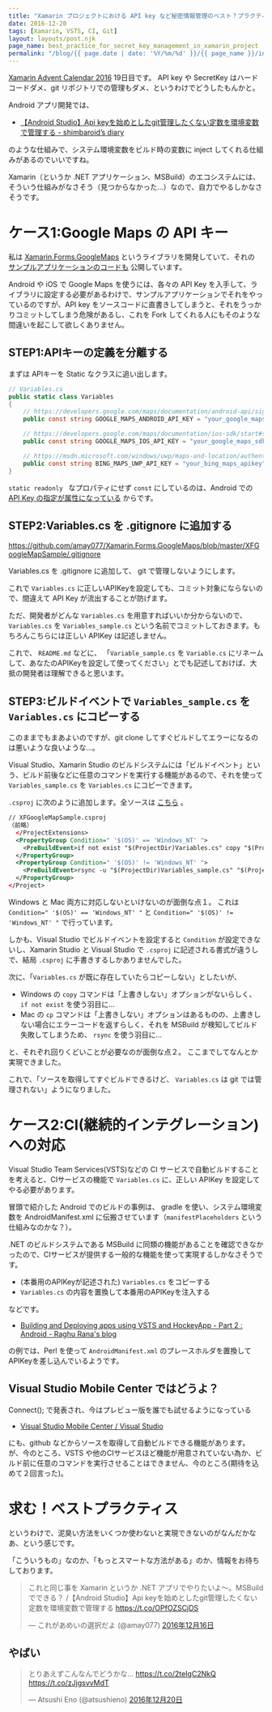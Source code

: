 ```yaml
---
title: "Xamarin プロジェクトにおける API key など秘密情報管理のベスト？プラクティス"
date: 2016-12-20
tags: [Xamarin, VSTS, CI, Git]
layout: layouts/post.njk
page_name: best_practice_for_secret_key_management_in_xamarin_project
permalink: "/blog/{{ page.date | date: '%Y/%m/%d' }}/{{ page_name }}/index.html"
---
```

[Xamarin Advent Calendar 2016](http://qiita.com/advent-calendar/2016/xamarin) 19日目です。
API key や SecretKey はハードコードダメ、git リポジトリでの管理もダメ、というわけでどうしたもんかと。

<!--more-->

Android アプリ開発では、

* [【Android Studio】Api keyを始めとしたgit管理したくない定数を環境変数で管理する - shimbaroid’s diary](http://shimbaroid.hatenablog.jp/entry/2016/08/15/010350)

のような仕組みで、システム環境変数をビルド時の変数に inject してくれる仕組みがあるのでいいですね。

Xamarin（というか .NET アプリケーション、MSBuild）のエコシステムには、そういう仕組みがなさそう（見つからなかった…）なので、自力でやるしかなさそうです。

# ケース1:Google Maps の API キー

私は [Xamarin.Forms.GoogleMaps](https://github.com/amay077/Xamarin.Forms.GoogleMaps) というライブラリを開発していて、それの [サンプルアプリケーションのコードも](https://github.com/amay077/Xamarin.Forms.GoogleMaps/tree/master/XFGoogleMapSample) 公開しています。

Android や iOS で Google Maps を使うには、各々の API Key を入手して、ライブラリに設定する必要があるわけで、サンプルアプリケーションでそれをやっているのですが、API key をソースコードに直書きしてしまうと、それをうっかりコミットしてしまう危険があるし、これを Fork してくれる人にもそのような間違いを起こして欲しくありません。

## STEP1:APIキーの定義を分離する

まずは APIキーを Static なクラスに追い出します。

```csharp
// Variables.cs
public static class Variables
{
    // https://developers.google.com/maps/documentation/android-api/signup
    public const string GOOGLE_MAPS_ANDROID_API_KEY = "your_google_maps_android_api_v2_api_key";

    // https://developers.google.com/maps/documentation/ios-sdk/start#step_4_get_an_api_key
    public const string GOOGLE_MAPS_IOS_API_KEY = "your_google_maps_sdk_for_ios_api_key";

    // https://msdn.microsoft.com/windows/uwp/maps-and-location/authentication-key
    public const string BING_MAPS_UWP_API_KEY = "your_bing_maps_apikey";
}
```

``static readonly `` なプロパティにせず ``const`` にしているのは、Android での [API Key の指定が属性になっている](https://github.com/amay077/Xamarin.Forms.GoogleMaps/blob/master/XFGoogleMapSample/Droid/MyApp.cs#L8-L9) からです。

## STEP2:Variables.cs を .gitignore に追加する

https://github.com/amay077/Xamarin.Forms.GoogleMaps/blob/master/XFGoogleMapSample/.gitignore

Variables.cs を .gitignore に追加して、 git で管理しないようにします。

これで ``Variables.cs`` に正しいAPIKeyを設定しても、コミット対象にならないので、間違えて API Key が流出することが防げます。

ただ、開発者がどんな ``Variables.cs`` を用意すればいいか分からないので、``Variables.cs`` を ``Variables_sample.cs`` という名前でコミットしておきます。もちろんこちらには正しい APIKey は記述しません。

これで、 ``README.md`` などに、 「``Variable_sample.cs`` を ``Variable.cs`` にリネームして、あなたのAPIKeyを設定して使ってください」とでも記述しておけば、大抵の開発者は理解できると思います。

## STEP3:ビルドイベントで ``Variables_sample.cs`` を ``Variables.cs`` にコピーする

このままでもまあよいのですが、git clone してすぐビルドしてエラーになるのは悪いような良いような…。

Visual Studio、Xamarin Studio のビルドシステムには「ビルドイベント」という、ビルド前後などに任意のコマンドを実行する機能があるので、それを使って ``Variables_sample.cs`` を ``Variables.cs`` にコピーできます。


``.csproj`` に次のように追加します。全ソースは [こちら](https://github.com/amay077/Xamarin.Forms.GoogleMaps/blob/156bfc449e25c40d4455d677a761d9a7d6661253/XFGoogleMapSample/XFGoogleMapSample/XFGoogleMapSample.csproj) 。

```xml
// XFGoogleMapSample.csproj
（前略）
  </ProjectExtensions>
  <PropertyGroup Condition=" '$(OS)' == 'Windows_NT' ">
    <PreBuildEvent>if not exist "$(ProjectDir)Variables.cs" copy "$(ProjectDir)Variables_sample.cs" "$(ProjectDir)Variables.cs" >nul</PreBuildEvent>
  </PropertyGroup>
  <PropertyGroup Condition=" '$(OS)' != 'Windows_NT' ">
    <PreBuildEvent>rsync -u "$(ProjectDir)Variables_sample.cs" "$(ProjectDir)Variables.cs"</PreBuildEvent>
  </PropertyGroup>
</Project>
```

Windows と Mac 両方に対応しないといけないのが面倒な点１。
これは ``Condition=" '$(OS)' == 'Windows_NT' "`` と ``Condition=" '$(OS)' != 'Windows_NT' "`` で行っています。

しかも、Visual Studio でビルドイベントを設定すると ``Condition`` が設定できないし、Xamarin Studio と Visual Studio で ``.csproj`` に記述される書式が違うしで、結局 ``.csproj`` に手書きするしかありませんでした。

次に、「``Variables.cs`` が既に存在していたらコピーしない」としたいが、

* Windows の ``copy`` コマンドは「上書きしない」オプションがないらしく、 ``if not exist`` を使う羽目に…
* Mac の ``cp`` コマンドは「上書きしない」オプションはあるものの、上書きしない場合にエラーコードを返すらしく、それを MSBuild が検知してビルド失敗してしまうため、 ``rsync`` を使う羽目に…

と、それぞれ回りくどいことが必要なのが面倒な点２。
ここまでしてなんとか実現できました。

これで、「ソースを取得してすぐビルドできるけど、 ``Variables.cs`` は git では管理されない」ようになりました。

# ケース2:CI(継続的インテグレーション)への対応

Visual Studio Team Services(VSTS)などの CI サービスで自動ビルドすることを考えると、CIサービスの機能で ``Variables.cs`` に、正しい APIKey を設定してやる必要があります。

冒頭で紹介した Android でのビルドの事例は、 gradle を使い、システム環境変数を AndroidManifest.xml に伝搬させています（``manifestPlaceholders`` という仕組みなのかな？）。

.NET のビルドシステムである MSBuild に同類の機能があることを確認できなかったので、CIサービスが提供する一般的な機能を使って実現するしかなさそうです。

* (本番用のAPIKeyが記述された) ``Variables.cs`` をコピーする
* ``Variables.cs`` の内容を置換して本番用のAPIKeyを注入する

などです。

* [Building and Deploying apps using VSTS and HockeyApp - Part 2 : Android - Raghu Rana's blog](http://www.raghurana.com/building-and-deploying-apps-using-vsts-and-hockeyapp-part-2nbsp-android)

の例では、Perl を使って ``AndroidManifest.xml`` のプレースホルダを置換してAPIKeyを差し込んでいるようです。

## Visual Studio Mobile Center ではどうよ？

Connect(); で発表され、今はプレビュー版を誰でも試せるようになっている 

* [Visual Studio Mobile Center / Visual Studio](https://www.visualstudio.com/vs/mobile-center/)

にも、github などからソースを取得して自動ビルドできる機能があります。
が、今のところ、VSTS や他のCIサービスほど機能が用意されていない為か、ビルド前に任意のコマンドを実行させることはできません、今のところ(期待を込めて２回言った)。

# 求む！ベストプラクティス

というわけで、泥臭い方法をいくつか使わないと実現できないのがなんだかなあ、という感じです。

「こういうもの」なのか、「もっとスマートな方法がある」のか、情報をお待ちしております。

<blockquote class="twitter-tweet" data-lang="ja"><p lang="ja" dir="ltr">これと同じ事を Xamarin というか .NET アプリでやりたいよ～。MSBuild でできる？ /【Android Studio】Api keyを始めとしたgit管理したくない定数を環境変数で管理する <a href="https://t.co/OPfOZSCjDS">https://t.co/OPfOZSCjDS</a></p>&mdash; これがあめいの選択だよ (@amay077) <a href="https://twitter.com/amay077/status/809752860707561473">2016年12月16日</a></blockquote>
<script async src="//platform.twitter.com/widgets.js" charset="utf-8"></script>

## やばい

<blockquote class="twitter-tweet" data-cards="hidden" data-lang="ja"><p lang="ja" dir="ltr">とりあえずこんなんでどうかな… <a href="https://t.co/2teIgC2NkQ">https://t.co/2teIgC2NkQ</a> <a href="https://t.co/zJjgsvvMdT">https://t.co/zJjgsvvMdT</a></p>&mdash; Atsushi Eno (@atsushieno) <a href="https://twitter.com/atsushieno/status/811061374361047041">2016年12月20日</a></blockquote>
<script async src="//platform.twitter.com/widgets.js" charset="utf-8"></script>

